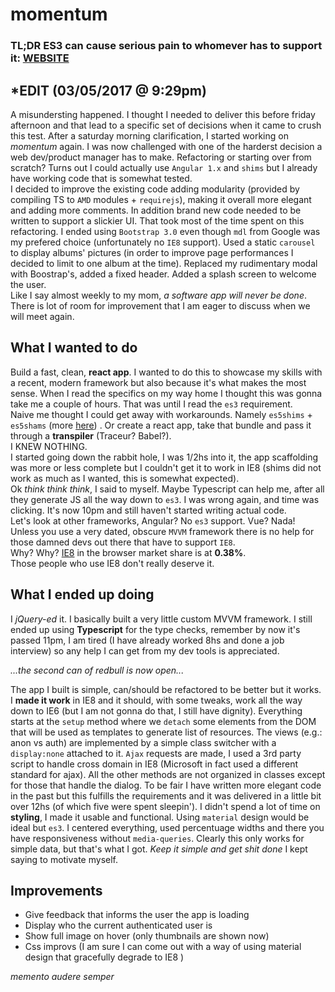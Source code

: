 # momentum

### TL;DR ES3 can cause serious pain to whomever has to support it: [WEBSITE](https://gioele-antoci.github.io/momentum) 

## *EDIT (03/05/2017 @ 9:29pm)
A misundersting happened. I thought I needed to deliver this before friday afternoon and that lead to a specific set of decisions when it came to crush this test. After a saturday morning clarification, I started working on _momentum_ again. I was now challenged with one of the harderst decision a web dev/product manager has to make. Refactoring or starting over from scratch? Turns out I could actually use `Angular 1.x` and `shims` but I already have working code that is somewhat tested.    
I decided to improve the existing code adding modularity (provided by compiling TS to `AMD` modules + `requirejs`), making it overall more elegant and adding more comments. In addition brand new code needed to be written to support a slickier UI. That took most of the time spent on this refactoring. I ended using `Bootstrap 3.0` even though `mdl` from Google was my prefered choice (unfortunately no `IE8` support). Used a static `carousel` to display albums' pictures (in order to improve page performances I decided to limit to one album at the time). Replaced my rudimentary modal with Boostrap's, added a fixed header. Added a splash screen to welcome the user.    
Like I say almost weekly to my mom, _a software app will never be done_. There is lot of room for improvement that I am eager to discuss when we will meet again.


## What I wanted to do
Build a fast, clean, **react app**. I wanted to do this to showcase my skills with a recent, modern framework but also because it's what makes the most sense. When I read the specifics on my way home I thought this was gonna take me a couple of hours. That was until I read the `es3` requirement.   
Naive me thought I could get away with workarounds. Namely `es5shims` + `es5shams` (more [here](https://github.com/es-shims/es5-shim)) . Or create a react app, take that bundle and pass it through a **transpiler** (Traceur? Babel?).    
I KNEW NOTHING.   
I started going down the rabbit hole, I was 1/2hs into it, the app scaffolding was more or less complete but I couldn't get it to work in IE8 (shims did not work as much as I wanted, this is somewhat expected).    
Ok _think think think_, I said to myself. Maybe Typescript can help me, after all they generate JS all the way down to `es3`. I was wrong again, and time was clicking. It's now 10pm and still haven't started writing actual code.    
Let's look at other frameworks, Angular? No `es3` support. Vue? Nada! Unless you use a very dated, obscure `MVVM` framework there is no help for those damned devs out there that have to support `IE8`.     
Why? Why? [IE8](http://caniuse.com/usage-table) in the browser market share is at **0.38%**.  
Those people who use IE8 don't really deserve it.

## What I ended up doing
I _jQuery-ed_ it. I basically built a very little custom MVVM framework. I still ended up using **Typescript** for the type checks, remember by now it's passed 11pm, I am tired (I have already worked 8hs and done a job interview) so any help I can get from my dev tools is appreciated.    

_...the second can of redbull is now open..._

The app I built is simple, can/should be refactored to be better but it works. I **made it work** in IE8 and it should, with some tweaks, work all the way down to IE6 (but I am not gonna do that, I still have dignity). Everything starts at the `setup` method where we `detach` some elements from the DOM that will be used as templates to generate list of resources. The views (e.g.: anon vs auth) are implemented by a simple class switcher with a `display:none` attached to it. `Ajax` requests are made, I used a 3rd party script to handle cross domain in IE8 (Microsoft in fact used a different standard for ajax). All the other methods are not organized in classes except for those that handle the dialog. To be fair I have written more elegant code in the past but this fulfills the requirements and it was delivered in a little bit over 12hs (of which five were spent sleepin').
I didn't spend a lot of time on **styling**, I made it usable and functional. Using `material` design would be ideal but `es3`. I centered everything, used percentuage widths and there you have responsiveness without `media-queries`. Clearly this only works for simple data, but that's what I got. _Keep it simple and get shit done_ I kept saying to motivate myself. 


## Improvements
- Give feedback that informs the user the app is loading
- Display who the current authenticated user is
- Show full image on hover (only thumbnails are shown now)
- Css improvs (I am sure I can come out with a way of using material design that gracefully degrade to IE8 )   
  
    
      
_memento audere semper_
